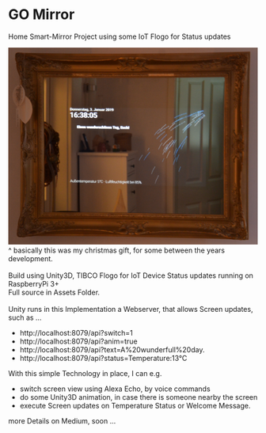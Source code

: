 # GO Mirror
Home Smart-Mirror Project using some IoT Flogo for Status updates 

![GO Mirror image](../images/goMirror.png?raw=true "GO Mirror")<br>
^ basically this was my christmas gift, for some between the years development.<br>
<br>
Build using Unity3D, TIBCO Flogo for IoT Device Status updates running on RaspberryPi 3+<br>
Full source in Assets Folder.<br>
<br>
Unity runs in this Implementation a Webserver, that allows Screen updates, such as ...
- http://localhost:8079/api?switch=1
- http://localhost:8079/api?anim=true
- http://localhost:8079/api?text=A%20wunderfull%20day.
- http://localhost:8079/api?status=Temperature:13°C

With this simple Technology in place, I can e.g.
- switch screen view using Alexa Echo, by voice commands
- do some Unity3D animation, in case there is someone nearby the screen
- execute Screen updates on Temperature Status or Welcome Message.

more Details on Medium, soon ...
